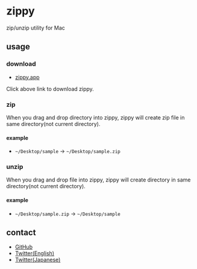 # zippy
zip/unzip utility for Mac

## usage
### download
* [zippy.app](https://github.com/munierujp/zippy/raw/master/zippy.app)  

Click above link to download zippy.

### zip
When you drag and drop directory into zippy, zippy will create zip file in same directory(not current directory).

#### example
* `~/Desktop/sample` -> `~/Desktop/sample.zip`

### unzip
When you drag and drop file into zippy, zippy will create directory in same directory(not current directory).

#### example
* `~/Desktop/sample.zip` -> `~/Desktop/sample`

## contact
* [GitHub](https://github.com/munierujp/zippy)
* [Twitter(English)](http://twitter.com/munieru_en)
* [Twitter(Japanese)](http://twitter.com/munieru_jp)
